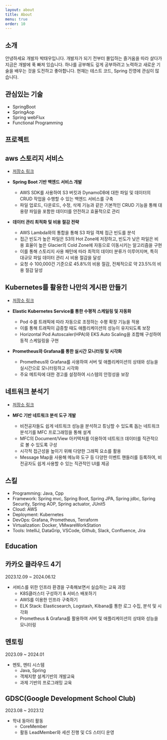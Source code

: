```yaml
---
layout: about
title: About
menu: true
order: 10
---
```


## 소개

안녕하세요 개발자 박태우입니다. 개발자가 되기 전부터 몰입하는 즐거움을 따라 살다가 지금은 개발에 푹 빠져 있습니다.
하나를 공부해도 깊게 공부하려고 노력하고 새로운 기술을 배우는 것을 도전하고 좋아합니다.
현재는 테스트 코드, Spring 진영에 관심이 많습니다.

## 관심있는 기술

- SpringBoot
- SpringAop
- Spring webFlux
- Functional Programming

## 프로젝트

## aws 스토리지 서비스

- [저장소 링크](https://github.com/taewoocode/Final_Project)

- **Spring Boot 기반 백엔드 서비스 개발**
    - AWS SDK를 사용하여 S3 버킷과 DynamoDB에 대한 파일 및 데이터의 CRUD 작업을 수행할 수 있는 백엔드 서비스를 구축
    - 파일 업로드, 다운로드, 수정, 삭제 기능과 같은 기본적인 CRUD 기능을 통해 대용량 파일을 포함한 데이터를 안전하고 효율적으로 관리
- **데이터 관리 최적화 및 비용 절감 전략**
    - AWS Lambda와의 통합을 통해 S3 파일 객체 접근 빈도를 분석
    - 접근 빈도가 높은 파일은 S3의 Hot Zone에 저장하고, 빈도가 낮은 파일은 비용 효율이 높은 Glacier의 Cold Zone에 자동으로 이동시키는 알고리즘을 구현
    - 이를 통해 스토리지 사용 패턴에 따라 최적의 데이터 분류가 이루어지며, 특히 대규모 파일 데이터 관리 시 비용 절감을 달성
    - 요청 수 100,000건 기준으로 45.8%의 비용 절감, 전체적으로 약 23.5%의 비용 절감 달성

## Kubernetes를 활용한 나만의 게시판 만들기
- [저장소 링크](https://github.com/yiminsoo/ToyProject)

- **Elastic Kubernetes Service를 통한 수평적 스케일링 및 자동화**
    - Pod 수를 트래픽에 따라 자동으로 조정하는 수평 확장 기능을 적용
    - 이를 통해 트래픽이 급증할 때도 애플리케이션의 성능이 유지되도록 보장
    - Horizontal Pod Autoscaler(HPA)와 EKS Auto Scaling을 조합해 구성하여 동적 스케일링을 구현
- **Prometheus와 Grafana를 통한 실시간 모니터링 및 시각화**
    - Prometheus와 Grafana를 사용하여 서버 및 애플리케이션의 상태와 성능을 실시간으로 모니터링하고 시각화
    - 주요 메트릭에 대한 경고를 설정하여 시스템의 안정성을 보장

## 네트워크 분석기

- [저장소 링크](https://github.com/taewoocode/NetWork-Analyzor)

- **MFC 기반 네트워크 분석 도구 개발**
    - 비전공자들도 쉽게 네트워크 성능을 분석하고 튜닝할 수 있도록 돕는 네트워크 분석기를 MFC 프로그래밍을 통해 설계
    - MFC의 Document/View 아키텍처를 이용하여 네트워크 데이터를 직관적으로 볼 수 있도록 구성
    - 시각적 접근성을 높이기 위해 다양한 그래픽 요소를 활용
    - Message Map을 사용해 메뉴와 도구 등 다양한 이벤트 핸들러를 등록하여, 비전공자도 쉽게 사용할 수 있는 직관적인 UI를 제공

## 스킬				

- Programming: Java, Cpp
- Framework: Spring mvc, Spring Boot, Spring JPA, Spring jdbc, Spring Security, Spring AOP, Spring actuator, JUnit5						
- Cloud: AWS
- Deployment: Kubernetes
- DevOps: Grafana, Prometheus, Terraform
- Virtualization: Docker, VMwareWorkStation
- Tools: IntelliJ, DataGrip, VSCode, Github, Slack, Confluence, Jira


## Education

## 카카오 클라우드 4기

2023.12.09 ~ 2024.06.12

- 서비스를 위한 인프라 환경을 구축해보면서 실습하는 교육 과정
    - K8S클러스터 구성하기 & 서비스 배포하기
    - AWS를 이용한 인프라 구축하기
    - ELK Stack: Elasticsearch, Logstash, Kibana를 통한 로그 수집, 분석 및 시각화
    - Prometheus & Grafana를 활용하여 서버 및 애플리케이션의 상태와 성능을 모니터링

## 멘토링

2023.09 ~ 2024.01

- 멘토, 멘티 시스템
    - Java, Spring
    - 객체지향 설계기반의 개발교육
    - 과제 기반의 프로그래밍 교육

## GDSC(Google Development School Club)

2023.08 ~ 2023.12

- 학내 동아리 활동
  - CoreMember
  - 활동 LeadMember와 세션 진행 및 CS 스터디 운영